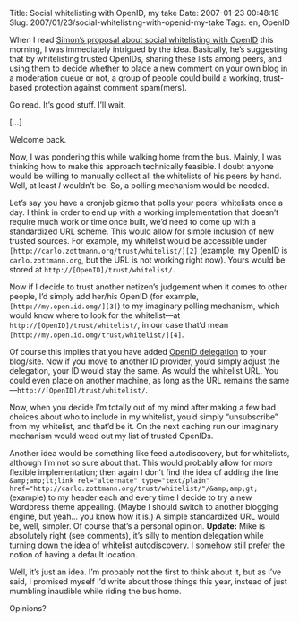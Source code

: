 Title: Social whitelisting with OpenID, my take
Date: 2007-01-23 00:48:18
Slug: 2007/01/23/social-whitelisting-with-openid-my-take
Tags: en, OpenID


When I read [Simon’s proposal about social whitelisting with OpenID][1] this
morning, I was immediately intrigued by the idea. Basically, he’s suggesting
that by whitelisting trusted OpenIDs, sharing these lists among peers, and
using them to decide whether to place a new comment on your own blog in a
moderation queue or not, a group of people could build a working, trust-based
protection against comment spam(mers).

Go read. It’s good stuff. I’ll wait.

[…]

Welcome back.

Now, I was pondering this while walking home from the bus. Mainly, I was
thinking how to make this approach technically feasible. I doubt anyone would
be willing to manually collect all the whitelists of his peers by hand. Well,
at least _I_ wouldn’t be. So, a polling mechanism would be needed.

Let’s say you have a cronjob gizmo that polls your peers’ whitelists once a
day. I think in order to end up with a working implementation that doesn’t
require much work or time once built, we’d need to come up with a standardized
URL scheme. This would allow for simple inclusion of new trusted sources. For
example, my whitelist would be accessible under
`[http://carlo.zottmann.org/trust/whitelist/][2]` (example, my OpenID is
`carlo.zottmann.org`, but the URL is not working right now). Yours would be
stored at `http://[OpenID]/trust/whitelist/`.

Now if I decide to trust another netizen’s judgement when it comes to other
people, I’d simply add her/his OpenID (for example,
`[http://my.open.id.omg/][3]`) to my imaginary polling mechanism, which would
know where to look for the whitelist—at `http://[OpenID]/trust/whitelist/`, in
our case that’d mean `[http://my.open.id.omg/trust/whitelist/][4]`.

Of course this implies that you have added [OpenID delegation][5] to your
blog/site. Now if you move to another ID provider, you’d simply adjust the
delegation, your ID would stay the same. As would the whitelist URL. You could
even place on another machine, as long as the URL remains the
same—`http://[OpenID]/trust/whitelist/`.

Now, when you decide I’m totally out of my mind after making a few bad choices
about who to include in my whitelist, you’d simply “unsubscribe” from my
whitelist, and that’d be it. On the next caching run our imaginary mechanism
would weed out my list of trusted OpenIDs.

Another idea would be something like feed autodiscovery, but for whitelists,
although I’m not so sure about that. This would probably allow for more
flexible implementation; then again I don’t find the idea of adding the line
`&amp;amp;lt;link rel="alternate" type="text/plain"
href="http://carlo.zottmann.org/trust/whitelist/"/&amp;amp;gt;` (example) to
my header each and every time I decide to try a new Wordpress theme appealing.
(Maybe I should switch to another blogging engine, but yeah… you know how it
is.) A simple standardized URL would be, well, simpler. Of course that’s a
personal opinion. **Update:** Mike is absolutely right (see comments), it’s
silly to mention delegation while turning down the idea of whitelist
autodiscovery. I somehow still prefer the notion of having a default location.

Well, it’s just an idea. I’m probably not the first to think about it, but as
I’ve said, I promised myself I’d write about those things this year, instead
of just mumbling inaudible while riding the bus home.

Opinions?

   [1]: http://simonwillison.net/2007/Jan/22/whitelisting/
   [2]: http://carlo.zottmann.org/trust/whitelist/
   [3]: http://my.open.id.omg/
   [4]: http://my.open.id.omg/trust/whitelist/
   [5]: http://www.intertwingly.net/blog/2007/01/03/OpenID-for-non-SuperUsers
